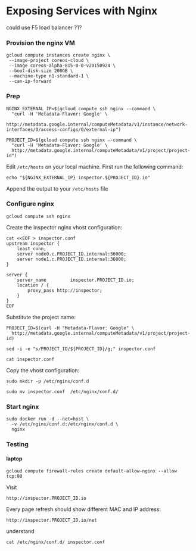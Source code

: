 # Exposing Services with Nginx
could use F5 load balancer ?1? 
### Provision the nginx VM

```
gcloud compute instances create nginx \
 --image-project coreos-cloud \
 --image coreos-alpha-815-0-0-v20150924 \
 --boot-disk-size 200GB \
 --machine-type n1-standard-1 \
 --can-ip-forward
```

### Prep 

```
NGINX_EXTERNAL_IP=$(gcloud compute ssh nginx --command \
  "curl -H 'Metadata-Flavor: Google' \
   http://metadata.google.internal/computeMetadata/v1/instance/network-interfaces/0/access-configs/0/external-ip")
```

```
PROJECT_ID=$(gcloud compute ssh nginx --command \
  "curl -H 'Metadata-Flavor: Google' \
  http://metadata.google.internal/computeMetadata/v1/project/project-id")
```

Edit `/etc/hosts` on your local machine. First run the following command:

```
echo "${NGINX_EXTERNAL_IP} inspector.${PROJECT_ID}.io"
```

Append the output to your `/etc/hosts` file

### Configure nginx

```
gcloud compute ssh nginx
```

Create the inspector nginx vhost configuration:

```
cat <<EOF > inspector.conf
upstream inspector {
    least_conn;
    server node0.c.PROJECT_ID.internal:36000;
    server node1.c.PROJECT_ID.internal:36000;
}

server {
    server_name         inspector.PROJECT_ID.io;
    location / {
        proxy_pass http://inspector;
    }
}
EOF
```

Substitute the project name:

```
PROJECT_ID=$(curl -H "Metadata-Flavor: Google" \
  http://metadata.google.internal/computeMetadata/v1/project/project-id)
```

```
sed -i -e "s/PROJECT_ID/${PROJECT_ID}/g;" inspector.conf
```

```
cat inspector.conf
```

Copy the vhost configuration:

```
sudo mkdir -p /etc/nginx/conf.d
```

```
sudo mv inspector.conf  /etc/nginx/conf.d/
```

### Start nginx

```
sudo docker run -d --net=host \
  -v /etc/nginx/conf.d:/etc/nginx/conf.d \
  nginx
```

### Testing 

#### laptop

```
gcloud compute firewall-rules create default-allow-nginx --allow tcp:80
```

Visit 

```
http://inspector.PROJECT_ID.io
```

Every page refresh should show different MAC and IP address:

```
http://inspector.PROJECT_ID.io/net
```
understand
```
cat /etc/nginx/conf.d/ inspector.conf
```
